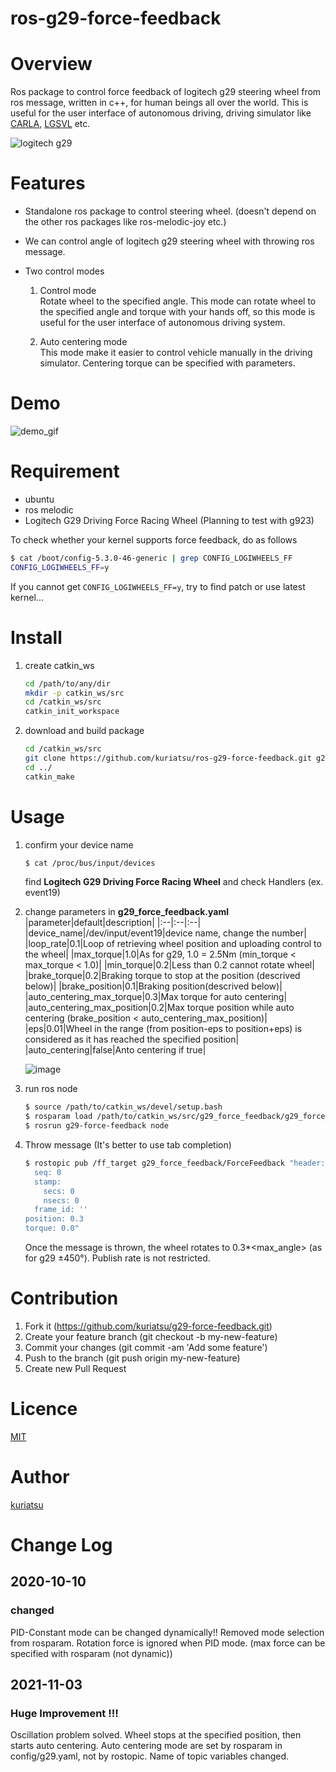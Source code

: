 ros-g29-force-feedback
====

# Overview
Ros package to control force feedback of logitech g29 steering wheel from ros message, written in c++, for human beings all over the world.
This is useful for the user interface of autonomous driving, driving simulator like [CARLA](https://carla.org/), [LGSVL](https://www.lgsvlsimulator.com/) etc.

![logitech g29](https://github.com/kuriatsu/ros-g29-force-feedback/blob/image/images/logicoolg29.png)

# Features
* Standalone ros package to control steering wheel. (doesn't depend on the other ros packages like ros-melodic-joy etc.)

* We can control angle of logitech g29 steering wheel with throwing ros message.

* Two control modes
    1. Control mode  
        Rotate wheel to the specified angle. This mode can rotate wheel to the specified angle and torque with your hands off, so this mode is useful for the user interface of autonomous driving system.

    2. Auto centering mode  
        This mode make it easier to control vehicle manually in the driving simulator. Centering torque can be specified with parameters.

# Demo
![demo_gif](https://github.com/kuriatsu/ros-g29-force-feedback/blob/image/images/force_feedback_test.gif)

# Requirement
* ubuntu
* ros melodic
* Logitech G29 Driving Force Racing Wheel (Planning to test with g923)

To check whether your kernel supports force feedback, do as follows
```bash
$ cat /boot/config-5.3.0-46-generic | grep CONFIG_LOGIWHEELS_FF
CONFIG_LOGIWHEELS_FF=y
```  
If you cannot get `CONFIG_LOGIWHEELS_FF=y`, try to find patch or use latest kernel...

# Install
1. create catkin_ws
    ```bash
    cd /path/to/any/dir
    mkdir -p catkin_ws/src
    cd /catkin_ws/src
    catkin_init_workspace
    ```
1. download and build package
    ```bash
    cd /catkin_ws/src
    git clone https://github.com/kuriatsu/ros-g29-force-feedback.git g29_force_feedback
    cd ../
    catkin_make
    ```
    
# Usage
1. confirm your device name
    ```bash
    $ cat /proc/bus/input/devices
    ```
    find **Logitech G29 Driving Force Racing Wheel** and check Handlers (ex. event19)

1. change parameters in **g29_force_feedback.yaml**
    |parameter|default|description|
    |:--|:--|:--|
    |device_name|/dev/input/event19|device name, change the number|
    |loop_rate|0.1|Loop of retrieving wheel position and uploading control to the wheel|
    |max_torque|1.0|As for g29, 1.0 = 2.5Nm (min_torque < max_torque < 1.0)|
    |min_torque|0.2|Less than 0.2 cannot rotate wheel|
    |brake_torque|0.2|Braking torque to stop at the position (descrived below)|
    |brake_position|0.1|Braking position(descrived below)|
    |auto_centering_max_torque|0.3|Max torque for auto centering|
    |auto_centering_max_position|0.2|Max torque position while auto centering (brake_position < auto_centering_max_position)|
    |eps|0.01|Wheel in the range (from position-eps to position+eps) is considered as it has reached the specified position|
    |auto_centering|false|Anto centering if true|

    ![image](https://github.com/kuriatsu/ros-g29-force-feedback/blob/image/images/ff_profile.png)

1. run ros node
    ```bash
    $ source /path/to/catkin_ws/devel/setup.bash
    $ rosparam load /path/to/catkin_ws/src/g29_force_feedback/g29_force_feedback.yaml
    $ rosrun g29-force-feedback node
    ```

1. Throw message (It's better to use tab completion)  
    ```bash
    $ rostopic pub /ff_target g29_force_feedback/ForceFeedback "header:
      seq: 0
      stamp:
        secs: 0
        nsecs: 0
      frame_id: ''
    position: 0.3
    torque: 0.0"
    ```
    Once the message is thrown, the wheel rotates to 0.3*<max_angle> (as for g29 ±450°).
    Publish rate is not restricted.

# Contribution
1. Fork it (https://github.com/kuriatsu/g29-force-feedback.git)
1. Create your feature branch (git checkout -b my-new-feature)
1. Commit your changes (git commit -am 'Add some feature')
1. Push to the branch (git push origin my-new-feature)
1. Create new Pull Request

# Licence

[MIT](https://github.com/tcnksm/tool/blob/master/LICENCE)

# Author

[kuriatsu](https://github.com/kuriatsu)

# Change Log

## 2020-10-10
### changed
PID-Constant mode can be changed dynamically!!
Removed mode selection from rosparam.
Rotation force is ignored when PID mode. (max force can be specified with rosparam (not dynamic))

## 2021-11-03
### Huge Improvement !!! 
Oscillation problem solved.
Wheel stops at the specified position, then starts auto centering.
Auto centering mode are set by rosparam in config/g29.yaml, not by rostopic.
Name of topic variables changed.

